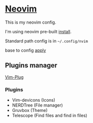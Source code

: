 # [Neovim](https://neovim.io/)
This is my neovim config.

I'm using neovim pre-built [install](https://github.com/neovim/neovim/blob/master/INSTALL.md#:~:text=Linux-,Pre%2Dbuilt%20archives,-The%20Releases%20page).

Standard path config is in `~/.config/nvim`

base to config [apply](https://github.com/anchietajunior/nvim-configs/blob/add-lsp/README.md)

## Plugins manager

[Vim-Plug](https://github.com/junegunn/vim-plug)

### Plugins

- Vim-devicons (Icons)
- NERDTree (File manager)
- Gruvbox (Theme)
- Telescope (Find files and find in files)

